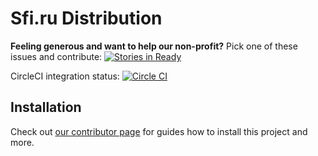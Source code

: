 Sfi.ru Distribution
========

**Feeling generous and want to help our non-profit?** Pick one of these issues and contribute: [![Stories in Ready](https://badge.waffle.io/psmb/sfidistr.png?label=ready&title=Ready)](https://waffle.io/psmb/sfidistr)

CircleCI integration status:
[![Circle CI](https://circleci.com/gh/psmb/SfiDistr/tree/master.svg?style=svg)](https://circleci.com/gh/psmb/SfiDistr/tree/master)

## Installation

Check out [our contributor page](https://psmb.github.io) for guides how to install this project and more.
